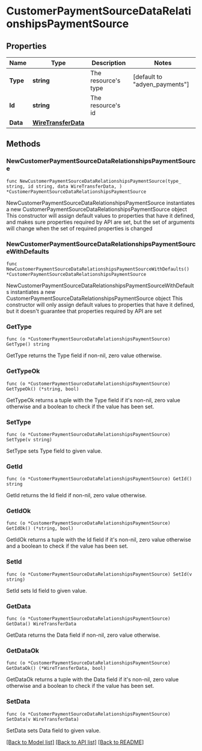 # CustomerPaymentSourceDataRelationshipsPaymentSource

## Properties

Name | Type | Description | Notes
------------ | ------------- | ------------- | -------------
**Type** | **string** | The resource&#39;s type | [default to "adyen_payments"]
**Id** | **string** | The resource&#39;s id | 
**Data** | [**WireTransferData**](WireTransferData.md) |  | 

## Methods

### NewCustomerPaymentSourceDataRelationshipsPaymentSource

`func NewCustomerPaymentSourceDataRelationshipsPaymentSource(type_ string, id string, data WireTransferData, ) *CustomerPaymentSourceDataRelationshipsPaymentSource`

NewCustomerPaymentSourceDataRelationshipsPaymentSource instantiates a new CustomerPaymentSourceDataRelationshipsPaymentSource object
This constructor will assign default values to properties that have it defined,
and makes sure properties required by API are set, but the set of arguments
will change when the set of required properties is changed

### NewCustomerPaymentSourceDataRelationshipsPaymentSourceWithDefaults

`func NewCustomerPaymentSourceDataRelationshipsPaymentSourceWithDefaults() *CustomerPaymentSourceDataRelationshipsPaymentSource`

NewCustomerPaymentSourceDataRelationshipsPaymentSourceWithDefaults instantiates a new CustomerPaymentSourceDataRelationshipsPaymentSource object
This constructor will only assign default values to properties that have it defined,
but it doesn't guarantee that properties required by API are set

### GetType

`func (o *CustomerPaymentSourceDataRelationshipsPaymentSource) GetType() string`

GetType returns the Type field if non-nil, zero value otherwise.

### GetTypeOk

`func (o *CustomerPaymentSourceDataRelationshipsPaymentSource) GetTypeOk() (*string, bool)`

GetTypeOk returns a tuple with the Type field if it's non-nil, zero value otherwise
and a boolean to check if the value has been set.

### SetType

`func (o *CustomerPaymentSourceDataRelationshipsPaymentSource) SetType(v string)`

SetType sets Type field to given value.


### GetId

`func (o *CustomerPaymentSourceDataRelationshipsPaymentSource) GetId() string`

GetId returns the Id field if non-nil, zero value otherwise.

### GetIdOk

`func (o *CustomerPaymentSourceDataRelationshipsPaymentSource) GetIdOk() (*string, bool)`

GetIdOk returns a tuple with the Id field if it's non-nil, zero value otherwise
and a boolean to check if the value has been set.

### SetId

`func (o *CustomerPaymentSourceDataRelationshipsPaymentSource) SetId(v string)`

SetId sets Id field to given value.


### GetData

`func (o *CustomerPaymentSourceDataRelationshipsPaymentSource) GetData() WireTransferData`

GetData returns the Data field if non-nil, zero value otherwise.

### GetDataOk

`func (o *CustomerPaymentSourceDataRelationshipsPaymentSource) GetDataOk() (*WireTransferData, bool)`

GetDataOk returns a tuple with the Data field if it's non-nil, zero value otherwise
and a boolean to check if the value has been set.

### SetData

`func (o *CustomerPaymentSourceDataRelationshipsPaymentSource) SetData(v WireTransferData)`

SetData sets Data field to given value.



[[Back to Model list]](../README.md#documentation-for-models) [[Back to API list]](../README.md#documentation-for-api-endpoints) [[Back to README]](../README.md)


